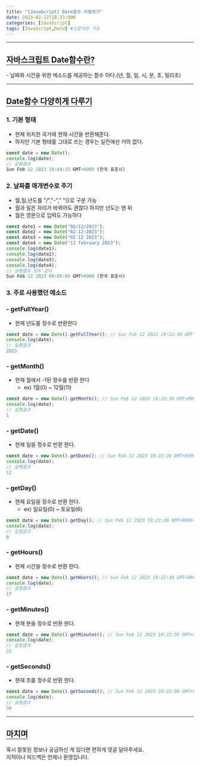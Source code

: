 ```yaml
---
title: "[JavaScript] Date함수 사용하기"
date: 2023-02-12T18:33:000
categories: [JavaScript]
tags: [JavaScript,Date] #소문자만 가능
---
```


---
## <b style="border-bottom:2px solid gray">자바스크립트 Date함수란?</b>
<p>- 날짜와 시간을 위한 메소드를 제공하는 함수 이다.(년, 월, 일, 시, 분, 초, 밀리초)</p>

***

## <b style="border-bottom:2px solid gray">Date함수 다양히게 다루기</b>
### <b> 1. 기본 형태</b>
- 현재 위치한 국가에 현재 시간을 반환해준다.
- 하지만 기본 형태를 그대로 쓰는 경우는 실전에선 거의 없다.

```js
const date = new Date();
console.log(date);
// 실행결과
Sun Feb 12 2023 18:44:15 GMT+0900 (한국 표준시)
```

### <b> 2. 날짜를 매개변수로 주기</b>
- 월,일,년도를 "/","-"," "으로 구분 가능
- 월과 일은 자리가 바뀌어도 괜찮다 하지만 년도는 맨 뒤
- 월은 영문으로 입력도 가능하다

```js
const date1 = new Date("02/12/2023");
const date2 = new Date("02-12-2023");
const date3 = new Date("02 12 2023");
const date4 = new Date("12 february 2023");
console.log(date1);
console.log(date2);
console.log(date3);
console.log(date4);
// 실행결과 모두 같다
Sun Feb 12 2023 00:00:00 GMT+0900 (한국 표준시)
```

### <b> 3. 주로 사용했던 메소드</b>
### <b> - getFullYear()</b>
- 현재 년도를 정수로 반환한다

```js
const date = new Date().getFullYear(); // Sun Feb 12 2023 19:22:30 GMT+0900 (한국 표준시)
console.log(date);
// 실행결과
2023
```

### <b> - getMonth() </b>
- 현재 월에서 -1된 정수를 반환 한다
    - ex) 1월(0) ~ 12월(11)

```js
const date = new Date().getMonth(); // Sun Feb 12 2023 19:22:30 GMT+0900 (한국 표준시)
console.log(date);
// 실행결과
1
```

### <b> - getDate() </b>
 - 현재 일을 정수로 반환 한다.

```js
const date = new Date().getDate(); // Sun Feb 12 2023 19:22:30 GMT+0900 (한국 표준시)
console.log(date);
// 실행결과
12
```

### <b> - getDay() </b>
- 현재 요일을 정수로 반환 한다.
    - ex) 일요일(0) ~ 토요일(6)

```js
const date = new Date().getDay(); // Sun Feb 12 2023 19:22:30 GMT+0900 (한국 표준시)
console.log(date);
// 실행결과
0
```

### <b> - getHours() </b>
- 현재 시간을 정수로 반환 한다.

```js
const date = new Date().getHours(); // Sun Feb 12 2023 19:22:30 GMT+0900 (한국 표준시)
console.log(date);
// 실행결과
17
```

### <b> - getMinutes() </b>
- 현재 분을 정수로 반환 한다.

```js
const date = new Date().getMinutes(); // Sun Feb 12 2023 19:22:30 GMT+0900 (한국 표준시)
console.log(date);
// 실행결과
22
```

### <b> - getSeconds() </b>
- 현재 초를 정수로 반환 한다.

```js
const date = new Date().getSeconds(); // Sun Feb 12 2023 19:22:30 GMT+0900 (한국 표준시)
console.log(date);
// 실행결과
30
```

---

## <b style="border-bottom:2px solid gray"><b>마치며</b></b>
<P>혹시 잘못된 정보나 궁금하신 게 있다면 편하게 댓글 달아주세요.<br/>
지적이나 피드백은 언제나 환영입니다.</p>